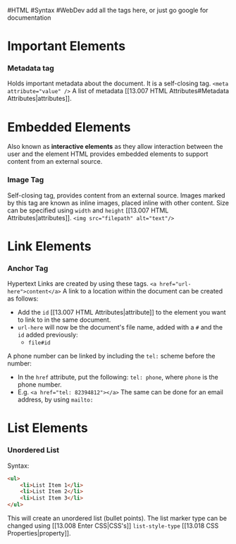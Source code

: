 #HTML #Syntax #WebDev 
add all the tags here, or just go google for documentation

# Important Elements

### Metadata tag
Holds important metadata about the document. It is a self-closing tag.
`<meta attribute="value" />`
A list of metadata [[13.007 HTML Attributes#Metadata Attributes|attributes]].

# Embedded Elements
Also known as **interactive elements** as they allow interaction between the user and the element
HTML provides embedded elements to support content from an external source.
### Image Tag
Self-closing tag, provides content from an external source.
Images marked by this tag are known as inline images, placed inline with other content.
Size can be specified using `width` and `height` [[13.007 HTML Attributes|attributes]].
`<img src="filepath" alt="text"/>`

# Link Elements

### Anchor Tag
Hypertext Links are created by using these tags.
`<a href="url-here">content</a>`
A link to a location within the document can be created as follows:
- Add the `id` [[13.007 HTML Attributes|attribute]] to the element you want to link to in the same document.
- `url-here` will now be the document's file name, added with a `#` and the `id` added previously:
	- `file#id`

A phone number can be linked by including the `tel:` scheme before the number:
- In the `href` attribute, put the following: `tel: phone`, where `phone` is the phone number.
- E.g. `<a href="tel: 82394812"></a>`
The same can be done for an email address, by using `mailto:` 

# List Elements

### Unordered List
Syntax:
```html
<ul>
	<li>List Item 1</li>
	<li>List Item 2</li>
	<li>List Item 3</li>
</ul>
```
This will create an unordered list (bullet points).
The list marker type can be changed using [[13.008 Enter CSS|CSS's]] `list-style-type` [[13.018 CSS Properties|property]].
